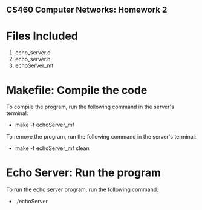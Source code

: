 ## CS460 Computer Networks: **Homework 2**

# Files Included
1. echo_server.c
2. echo_server.h
3. echoServer_mf

# Makefile: Compile the code
To compile the program, run the following command in the server's terminal:
* make -f echoServer_mf

To remove the program, run the following command in the server's terminal:
* make -f echoServer_mf clean

# Echo Server: Run the program
To run the echo server program, run the following command:
* ./echoServer
